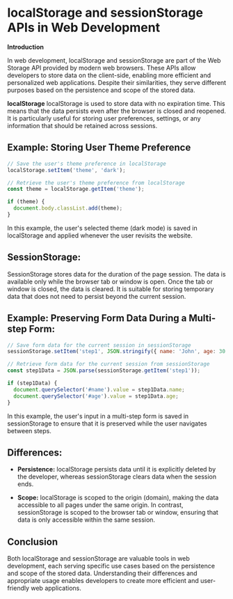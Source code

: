 # localStorage and sessionStorage APIs in Web Development

**Introduction**

In web development, localStorage and sessionStorage are part of the Web Storage API provided by modern web browsers. These APIs allow developers to store data on the client-side, enabling more efficient and personalized web applications. Despite their similarities, they serve different purposes based on the persistence and scope of the stored data.

**localStorage**
localStorage is used to store data with no expiration time. This means that the data persists even after the browser is closed and reopened. It is particularly useful for storing user preferences, settings, or any information that should be retained across sessions.

## Example: Storing User Theme Preference
```javascript
// Save the user's theme preference in localStorage
localStorage.setItem('theme', 'dark');

// Retrieve the user's theme preference from localStorage
const theme = localStorage.getItem('theme');

if (theme) {
  document.body.classList.add(theme);
}
```
In this example, the user's selected theme (dark mode) is saved in localStorage and applied whenever the user revisits the website.

## SessionStorage:
SessionStorage stores data for the duration of the page session. The data is available only while the browser tab or window is open. Once the tab or window is closed, the data is cleared. It is suitable for storing temporary data that does not need to persist beyond the current session.

## Example: Preserving Form Data During a Multi-step Form:
```javascript
// Save form data for the current session in sessionStorage
sessionStorage.setItem('step1', JSON.stringify({ name: 'John', age: 30 }));

// Retrieve form data for the current session from sessionStorage
const step1Data = JSON.parse(sessionStorage.getItem('step1'));

if (step1Data) {
  document.querySelector('#name').value = step1Data.name;
  document.querySelector('#age').value = step1Data.age;
}
```
In this example, the user's input in a multi-step form is saved in sessionStorage to ensure that it is preserved while the user navigates between steps.

## Differences:
- **Persistence:** localStorage persists data until it is explicitly deleted by the developer, whereas sessionStorage clears data when the session ends.

- **Scope:** localStorage is scoped to the origin (domain), making the data accessible to all pages under the same origin. In contrast, sessionStorage is scoped to the browser tab or window, ensuring that data is only accessible within the same session.

## Conclusion
Both localStorage and sessionStorage are valuable tools in web development, each serving specific use cases based on the persistence and scope of the stored data. Understanding their differences and appropriate usage enables developers to create more efficient and user-friendly web applications.
